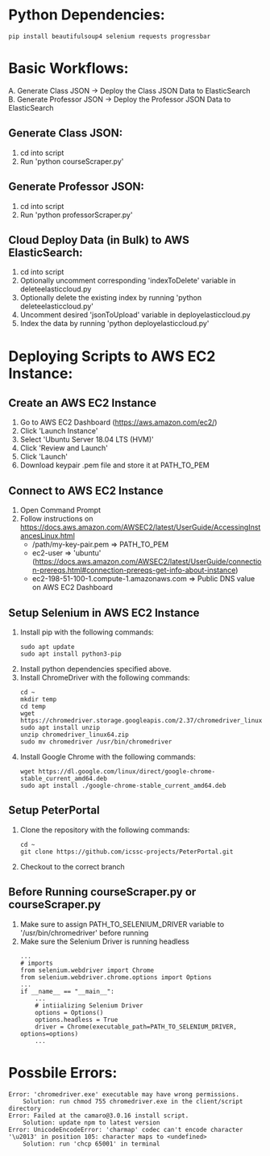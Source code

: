 # Python Dependencies:  
    pip install beautifulsoup4 selenium requests progressbar

# Basic Workflows:
A. Generate Class JSON -> Deploy the Class JSON Data to ElasticSearch  
B. Generate Professor JSON -> Deploy the Professor JSON Data to ElasticSearch

## Generate Class JSON:
1. cd into script
2. Run 'python courseScraper.py'

## Generate Professor JSON:
1. cd into script
2. Run 'python professorScraper.py'

## Cloud Deploy Data (in Bulk) to AWS ElasticSearch:  
1. cd into script
2. Optionally uncomment corresponding 'indexToDelete' variable in deleteelasticcloud.py
3. Optionally delete the existing index by running 'python deleteelasticcloud.py'
4. Uncomment desired 'jsonToUpload' variable in deployelasticcloud.py
5. Index the data by running 'python deployelasticcloud.py'

# Deploying Scripts to AWS EC2 Instance:  
## Create an AWS EC2 Instance
1. Go to AWS EC2 Dashboard (https://aws.amazon.com/ec2/)  
2. Click 'Launch Instance'  
3. Select 'Ubuntu Server 18.04 LTS (HVM)'  
4. Click 'Review and Launch'  
5. Click 'Launch'  
6. Download keypair .pem file and store it at PATH_TO_PEM  

## Connect to AWS EC2 Instance
1. Open Command Prompt  
2. Follow instructions on https://docs.aws.amazon.com/AWSEC2/latest/UserGuide/AccessingInstancesLinux.html  
    - /path/my-key-pair.pem => PATH_TO_PEM  
    - ec2-user => 'ubuntu' (https://docs.aws.amazon.com/AWSEC2/latest/UserGuide/connection-prereqs.html#connection-prereqs-get-info-about-instance)  
    - ec2-198-51-100-1.compute-1.amazonaws.com => Public DNS value on AWS EC2 Dashboard  
    
## Setup Selenium in AWS EC2 Instance  
1. Install pip with the following commands:
    ```
    sudo apt update
    sudo apt install python3-pip
    ```
2. Install python dependencies specified above.
3. Install ChromeDriver with the following commands:
    ```
    cd ~
    mkdir temp
    cd temp
    wget https://chromedriver.storage.googleapis.com/2.37/chromedriver_linux64.zip
    sudo apt install unzip
    unzip chromedriver_linux64.zip
    sudo mv chromedriver /usr/bin/chromedriver
    ```
4. Install Google Chrome with the following commands:
    ```
    wget https://dl.google.com/linux/direct/google-chrome-stable_current_amd64.deb
    sudo apt install ./google-chrome-stable_current_amd64.deb
    ```

## Setup PeterPortal  
1. Clone the repository with the following commands:
    ```
    cd ~
    git clone https://github.com/icssc-projects/PeterPortal.git
    ```
2. Checkout to the correct branch

## Before Running courseScraper.py or courseScraper.py
1. Make sure to assign PATH_TO_SELENIUM_DRIVER variable to '/usr/bin/chromedriver' before running
2. Make sure the Selenium Driver is running headless
    ```
    ...
    # imports
    from selenium.webdriver import Chrome
    from selenium.webdriver.chrome.options import Options
    ...
    if __name__ == "__main__":
        ...
        # intiializing Selenium Driver
        options = Options()
        options.headless = True
        driver = Chrome(executable_path=PATH_TO_SELENIUM_DRIVER, options=options)
        ...
    ```

# Possbile Errors:  
    Error: 'chromedriver.exe' executable may have wrong permissions.  
        Solution: run chmod 755 chromedriver.exe in the client/script directory  
    Error: Failed at the camaro@3.0.16 install script.
        Solution: update npm to latest version
    Error: UnicodeEncodeError: 'charmap' codec can't encode character '\u2013' in position 105: character maps to <undefined>
        Solution: run 'chcp 65001' in terminal


